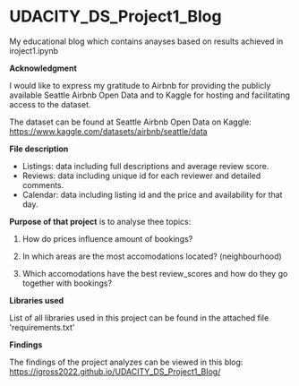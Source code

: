 # UDACITY_DS_Project1_Blog

My educational blog which contains anayses based on results achieved in iroject1.ipynb

**Acknowledgment**

I would like to express my gratitude to Airbnb for providing the publicly available Seattle Airbnb Open Data and to Kaggle for hosting and facilitating access to the dataset. 

The dataset can be found at Seattle Airbnb Open Data on Kaggle: https://www.kaggle.com/datasets/airbnb/seattle/data

**File description** 

- Listings: data including full descriptions and average review score.
- Reviews: data including unique id for each reviewer and detailed comments.
- Calendar: data including listing id and the price and availability for that day.

**Purpose of that project** is to analyse thee topics:

1. How do prices influence amount of bookings?

2. In which areas are the most accomodations located? (neighbourhood)

3. Which accomodations have the best review_scores and how do they go together with bookings?

**Libraries used**

List of all libraries used in this project can be found in the attached file 'requirements.txt'

**Findings**

The findings of the project analyzes can be viewed in this blog:
https://igross2022.github.io/UDACITY_DS_Project1_Blog/
